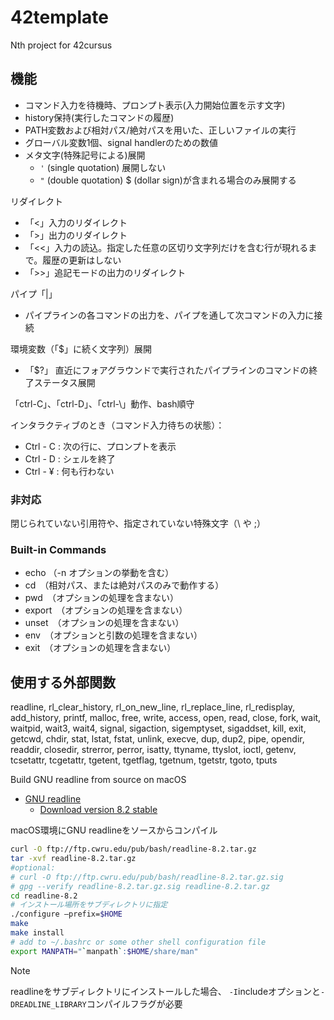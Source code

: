 # 42template
Nth project for 42cursus

## 機能

- コマンド入力を待機時、プロンプト表示(入力開始位置を示す文字)
- history保持(実行したコマンドの履歴)
- PATH変数および相対パス/絶対パスを用いた、正しいファイルの実行
- グローバル変数1個、signal handlerのための数値
- メタ文字(特殊記号による)展開
  - `'` (single quotation) 展開しない
  - `"` (double quotation) $ (dollar sign)が含まれる場合のみ展開する

リダイレクト
- 「<」入力のリダイレクト
- 「>」出力のリダイレクト
- 「<<」入力の読込。指定した任意の区切り文字列だけを含む行が現れるまで。履歴の更新はしない
- 「>>」追記モードの出力のリダイレクト

パイプ「|」
- パイプラインの各コマンドの出力を、パイプを通して次コマンドの入力に接続

環境変数（「$」に続く文字列）展開
- 「$?」
  直近にフォアグラウンドで実行されたパイプラインのコマンドの終了ステータス展開

「ctrl-C」、「ctrl-D」、「ctrl-\」動作、bash順守

インタラクティブのとき（コマンド入力待ちの状態）：
- Ctrl - C : 次の行に、プロンプトを表示
- Ctrl - D : シェルを終了
- Ctrl - ¥ : 何も行わない

### 非対応
閉じられていない引用符や、指定されていない特殊文字（\ や ;）

### Built-in Commands
- echo （-n オプションの挙動を含む）
- cd　（相対パス、または絶対パスのみで動作する）
- pwd　（オプションの処理を含まない）
- export　（オプションの処理を含まない）
- unset　（オプションの処理を含まない）
- env　（オプションと引数の処理を含まない）
- exit　（オプションの処理を含まない）

## 使用する外部関数
readline, rl_clear_history, rl_on_new_line,
rl_replace_line, rl_redisplay, add_history,
printf, malloc, free, write, access, open, read,
close, fork, wait, waitpid, wait3, wait4, signal,
sigaction, sigemptyset, sigaddset, kill, exit,
getcwd, chdir, stat, lstat, fstat, unlink, execve,
dup, dup2, pipe, opendir, readdir, closedir,
strerror, perror, isatty, ttyname, ttyslot, ioctl,
getenv, tcsetattr, tcgetattr, tgetent, tgetflag,
tgetnum, tgetstr, tgoto, tputs

Build GNU readline from source on macOS
- [GNU readline](https://tiswww.case.edu/php/chet/readline/rltop.html)
	- [Download version 8.2 stable](https://git.savannah.gnu.org/cgit/readline.git?h=devel)

macOS環境にGNU readlineをソースからコンパイル
```bash
curl -O ftp://ftp.cwru.edu/pub/bash/readline-8.2.tar.gz
tar -xvf readline-8.2.tar.gz
#optional:
# curl -O ftp://ftp.cwru.edu/pub/bash/readline-8.2.tar.gz.sig
# gpg --verify readline-8.2.tar.gz.sig readline-8.2.tar.gz
cd readline-8.2
# インストール場所をサブディレクトリに指定
./configure —prefix=$HOME
make
make install
# add to ~/.bashrc or some other shell configuration file
export MANPATH="`manpath`:$HOME/share/man"
```

> [!NOTE]
> readlineをサブディレクトリにインストールした場合、
> `-I`includeオプションと`-DREADLINE_LIBRARY`コンパイルフラグが必要
